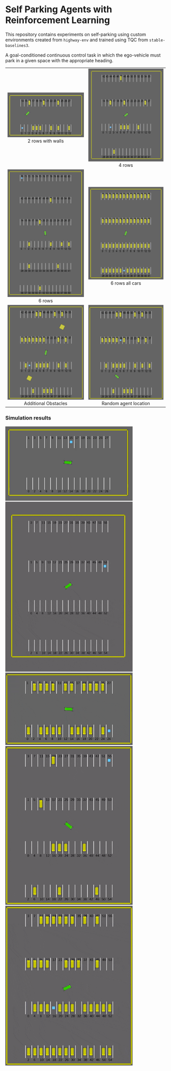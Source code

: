 # Self Parking Agents with Reinforcement Learning
This repository contains experiments on self-parking using custom environments created from ``highway-env`` and trained using TQC from ``stable-baselines3``.


A goal-conditioned continuous control task in which the ego-vehicle must park in a given space with the appropriate heading.

<table>
  <tr>
    <td style="text-align: center"> <img src="images\img1.png"  alt="1" width = 300px > </br> 2 rows with walls</td>
    <td style="text-align: center"><img src="images\img2.png" alt="2" width = 300px > </br> 4 rows</td>
   </tr> 
   <tr>
      <td style="text-align: center"><img src=images\img3.png alt="3" width = 300px height=400> </br> 6 rows</td>
      <td style="text-align: center"><img src=images\img4.png alt="3" width = 300px > </br> 6 rows all cars</td>
  </td>
  </tr>
  </tr> 
   <tr>
      <td style="text-align: center"><img src=images\img5.png alt="3" width = 300px > </br> Additional Obstacles</td>
      <td style="text-align: center"><img src=images\img6.png alt="3" width = 300px > </br> Random agent location</td>
  </td>
  </tr>
</table>

### Simulation results

<img src="images\image11.gif" width="400px"> <img src="images\image12.gif" width="400px"> </br>
<img src="images\image27.gif" width="400px"> </br>
<img src="images\image31.gif" width="400px">
<img src="images\image34.gif" width="400px">


